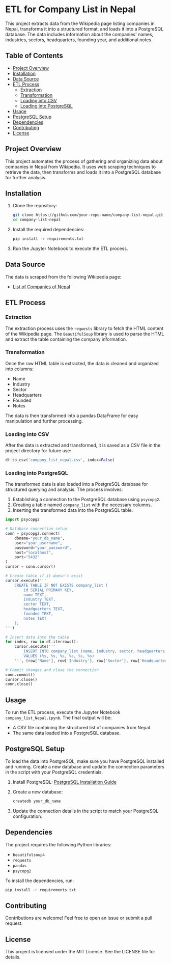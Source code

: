 


# ETL for Company List in Nepal

This project extracts data from the Wikipedia page listing companies in Nepal, transforms it into a structured format, and loads it into a PostgreSQL database. The data includes information about the companies' names, industries, sectors, headquarters, founding year, and additional notes.

## Table of Contents

- [Project Overview](#project-overview)
- [Installation](#installation)
- [Data Source](#data-source)
- [ETL Process](#etl-process)
  - [Extraction](#extraction)
  - [Transformation](#transformation)
  - [Loading into CSV](#loading-into-csv)
  - [Loading into PostgreSQL](#loading-into-postgresql)
- [Usage](#usage)
- [PostgreSQL Setup](#postgresql-setup)
- [Dependencies](#dependencies)
- [Contributing](#contributing)
- [License](#license)

## Project Overview

This project automates the process of gathering and organizing data about companies in Nepal from Wikipedia. It uses web scraping techniques to retrieve the data, then transforms and loads it into a PostgreSQL database for further analysis.

## Installation

1. Clone the repository:

    ```bash
    git clone https://github.com/your-repo-name/company-list-nepal.git
    cd company-list-nepal
    ```

2. Install the required dependencies:

    ```bash
    pip install -r requirements.txt
    ```

3. Run the Jupyter Notebook to execute the ETL process.

## Data Source

The data is scraped from the following Wikipedia page:
- [List of Companies of Nepal](https://en.wikipedia.org/wiki/List_of_companies_of_Nepal)

## ETL Process

### Extraction

The extraction process uses the `requests` library to fetch the HTML content of the Wikipedia page. The `BeautifulSoup` library is used to parse the HTML and extract the table containing the company information.

### Transformation

Once the raw HTML table is extracted, the data is cleaned and organized into columns:
- Name
- Industry
- Sector
- Headquarters
- Founded
- Notes

The data is then transformed into a pandas DataFrame for easy manipulation and further processing.

### Loading into CSV

After the data is extracted and transformed, it is saved as a CSV file in the project directory for future use:

```python
df.to_csv('company_list_nepal.csv', index=False)
```

### Loading into PostgreSQL

The transformed data is also loaded into a PostgreSQL database for structured querying and analysis. The process involves:

1. Establishing a connection to the PostgreSQL database using `psycopg2`.
2. Creating a table named `company_list` with the necessary columns.
3. Inserting the transformed data into the PostgreSQL table.

```python
import psycopg2

# Database connection setup
conn = psycopg2.connect(
    dbname="your_db_name",
    user="your_username",
    password="your_password",
    host="localhost",
    port="5432"
)
cursor = conn.cursor()

# Create table if it doesn't exist
cursor.execute('''
    CREATE TABLE IF NOT EXISTS company_list (
        id SERIAL PRIMARY KEY,
        name TEXT,
        industry TEXT,
        sector TEXT,
        headquarters TEXT,
        founded TEXT,
        notes TEXT
    );
''')

# Insert data into the table
for index, row in df.iterrows():
    cursor.execute('''
        INSERT INTO company_list (name, industry, sector, headquarters, founded, notes)
        VALUES (%s, %s, %s, %s, %s, %s)
    ''', (row['Name'], row['Industry'], row['Sector'], row['Headquarters'], row['Founded'], row['Notes']))

# Commit changes and close the connection
conn.commit()
cursor.close()
conn.close()
```

## Usage

To run the ETL process, execute the Jupyter Notebook `company_list_Nepal.ipynb`. The final output will be:
- A CSV file containing the structured list of companies from Nepal.
- The same data loaded into a PostgreSQL database.

## PostgreSQL Setup

To load the data into PostgreSQL, make sure you have PostgreSQL installed and running. Create a new database and update the connection parameters in the script with your PostgreSQL credentials.

1. Install PostgreSQL: [PostgreSQL Installation Guide](https://www.postgresql.org/download/)
2. Create a new database:

    ```bash
    createdb your_db_name
    ```

3. Update the connection details in the script to match your PostgreSQL configuration.

## Dependencies

The project requires the following Python libraries:
- `beautifulsoup4`
- `requests`
- `pandas`
- `psycopg2`

To install the dependencies, run:

```bash
pip install -r requirements.txt
```

## Contributing

Contributions are welcome! Feel free to open an issue or submit a pull request.

## License

This project is licensed under the MIT License. See the LICENSE file for details.
